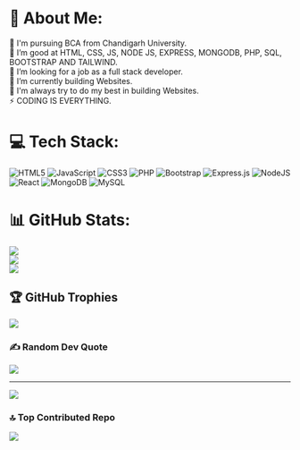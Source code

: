 # 💫 About Me:
🔭 I'm pursuing BCA from Chandigarh University.<br>👯 I’m good at HTML, CSS, JS, NODE JS, EXPRESS, MONGODB, PHP, SQL, BOOTSTRAP AND TAILWIND.<br>🤝 I’m looking for a job as a full stack developer.<br>🌱 I’m currently building Websites.<br>💬 I'm always try to do my best in building Websites.<br>⚡ CODING IS EVERYTHING.


# 💻 Tech Stack:
![HTML5](https://img.shields.io/badge/html5-%23E34F26.svg?style=for-the-badge&logo=html5&logoColor=white) ![JavaScript](https://img.shields.io/badge/javascript-%23323330.svg?style=for-the-badge&logo=javascript&logoColor=%23F7DF1E) ![CSS3](https://img.shields.io/badge/css3-%231572B6.svg?style=for-the-badge&logo=css3&logoColor=white) ![PHP](https://img.shields.io/badge/php-%23777BB4.svg?style=for-the-badge&logo=php&logoColor=white) ![Bootstrap](https://img.shields.io/badge/bootstrap-%238511FA.svg?style=for-the-badge&logo=bootstrap&logoColor=white) ![Express.js](https://img.shields.io/badge/express.js-%23404d59.svg?style=for-the-badge&logo=express&logoColor=%2361DAFB) ![NodeJS](https://img.shields.io/badge/node.js-6DA55F?style=for-the-badge&logo=node.js&logoColor=white) ![React](https://img.shields.io/badge/react-%2320232a.svg?style=for-the-badge&logo=react&logoColor=%2361DAFB) ![MongoDB](https://img.shields.io/badge/MongoDB-%234ea94b.svg?style=for-the-badge&logo=mongodb&logoColor=white) ![MySQL](https://img.shields.io/badge/mysql-4479A1.svg?style=for-the-badge&logo=mysql&logoColor=white)
# 📊 GitHub Stats:
![](https://github-readme-stats.vercel.app/api?username=ASHISH-KUMAR-888&theme=ambient_gradient&hide_border=true&include_all_commits=false&count_private=false)<br/>
![](https://github-readme-streak-stats.herokuapp.com/?user=ASHISH-KUMAR-888&theme=ambient_gradient&hide_border=true)<br/>
![](https://github-readme-stats.vercel.app/api/top-langs/?username=ASHISH-KUMAR-888&theme=ambient_gradient&hide_border=true&include_all_commits=false&count_private=false&layout=compact)

## 🏆 GitHub Trophies
![](https://github-profile-trophy.vercel.app/?username=ASHISH-KUMAR-888&theme=radical&no-frame=true&no-bg=true&margin-w=4)

### ✍️ Random Dev Quote
![](https://quotes-github-readme.vercel.app/api?type=vetical&theme=radical)

---
[![](https://visitcount.itsvg.in/api?id=ASHISH-KUMAR-888&icon=6&color=5)](https://visitcount.itsvg.in)

<!---
ASHISH-KUMAR-888/ASHISH-KUMAR-888 is a ✨ special ✨ repository because its `README.md` (this file) appears on your GitHub profile.
You can click the Preview link to take a look at your changes.
--->

### 🔝 Top Contributed Repo
![](https://github-contributor-stats.vercel.app/api?username=ASHISH-KUMAR-888&limit=5&theme=ambient_gradient&combine_all_yearly_contributions=true)

